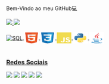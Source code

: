 Bem-Vindo ao meu GitHub💻
 
 <div>
   <a href="https://github.com/Dieggo775">
   <img height="160em" src="https://github-readme-stats.vercel.app/api?username=Dieggo775&show_icons=true&theme=dracula&include_all_commits=true&count_private=true"/>
   <img height="160em" src="https://github-readme-stats.vercel.app/api/top-langs/?username=Dieggo775&show_icons=true&theme=dracula&layout=compact&include_all_commits=true"/>
</div>
    
<div style="display: inline_block"><br>
  <img align="center" alt="SQL" height="60" width="60" src="https://cdn.jsdelivr.net/gh/devicons/devicon@latest/icons/mysql/mysql-original-wordmark.svg" /> 
  <img align="center" alt="HTML" height="30" width="40" src="https://raw.githubusercontent.com/devicons/devicon/master/icons/html5/html5-original.svg">
  <img align="center" alt="CSS" height="30" width="40" src="https://raw.githubusercontent.com/devicons/devicon/master/icons/css3/css3-original.svg">
  <img align="center" alt="Js" height="30" width="40" src="https://raw.githubusercontent.com/devicons/devicon/master/icons/javascript/javascript-plain.svg">
  <img align="center" alt="PYTHON" height="30" width="40" src="https://raw.githubusercontent.com/devicons/devicon/master/icons/python/python-original.svg">
  <img align="center" alt="JAVA" height="30" width="40" src="https://raw.githubusercontent.com/devicons/devicon/master/icons/java/java-original.svg">      
</div>
 
<br>

### Redes Sociais
 
<div> 
 <a href = "mailto:dieggo_taylor@hotmail.com"><img src="https://img.shields.io/badge/-Gmail-%23333?style=for-the-badge&logo=gmail&logoColor=white" target="_blank"></a>
 <a href="https://www.linkedin.com/in/diegoaraujo" target="_blank"><img src="https://img.shields.io/badge/-LinkedIn-%230077B5?style=for-the-badge&logo=linkedin&logoColor=white" target="_blank"></a>
 <a href="https://discord.gg/5DVhGKVf4h" target="_blank"><img src="https://img.shields.io/badge/Discord-7289DA?style=for-the-badge&logo=discord&logoColor=white" target="_blank"></a> 
 <a href="https://instagram.com/dieggo_taylor" target="_blank"><img src="https://img.shields.io/badge/-Instagram-%23E4405F?style=for-the-badge&logo=instagram&logoColor=white" target="_blank"></a>
 <a href="https://instagram.com/dieggo_taylor" target="_blank"><img src="https://img.shields.io/badge/Pinterest-%23E60023.svg?&style=for-the-badge&logo=Pinterest&logoColor=white"></a>
</div>
